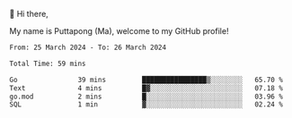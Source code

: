 👋 Hi there,

My name is Puttapong (Ma), welcome to my GitHub profile!

<!--START_SECTION:waka-->

```txt
From: 25 March 2024 - To: 26 March 2024

Total Time: 59 mins

Go               39 mins         ████████████████▒░░░░░░░░   65.70 %
Text             4 mins          █▓░░░░░░░░░░░░░░░░░░░░░░░   07.18 %
go.mod           2 mins          █░░░░░░░░░░░░░░░░░░░░░░░░   03.96 %
SQL              1 min           ▓░░░░░░░░░░░░░░░░░░░░░░░░   02.24 %
```

<!--END_SECTION:waka-->
